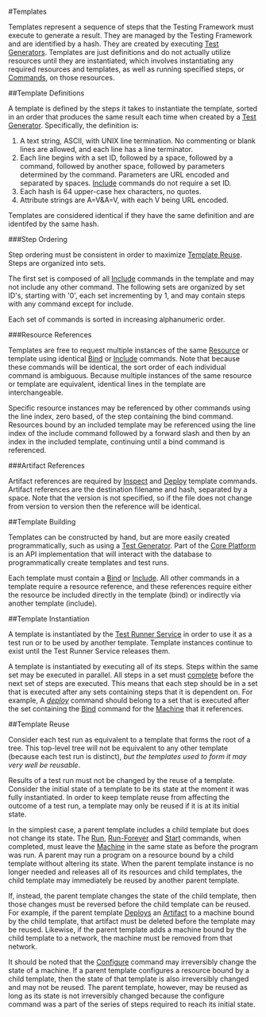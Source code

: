 #Templates

Templates represent a sequence of steps that the Testing Framework must execute to generate a result. They are managed by the Testing 
Framework and are identified by a hash. They are created by executing [Test Generators](test_generators.md). Templates are just definitions and 
do not actually utilize resources until they are instantiated, which involves instantiating any required resources and templates, as well as 
running specified steps, or [Commands](template_commands.md), on those resources.

##Template Definitions

A template is defined by the steps it takes to instantiate the template, sorted in an order that produces 
the same result each time when created by a [Test Generator](test_generators.md). Specifically, the definition is:

1.	A text string, ASCII, with UNIX line termination. No commenting or blank lines are allowed, and each line has a line terminator.
2.	Each line begins with a set ID, followed by a space, followed by a command, followed by another space, followed by parameters 
determined by the command. Parameters are URL encoded and separated by spaces. [Include](template_commands.md#include) commands 
do not require a set ID.
3.	Each hash is 64 upper-case hex characters, no quotes.
4.	Attribute strings are A=V&A=V, with each V being URL encoded.

Templates are considered identical if they have the same definition and are identifed by the same hash.

###Step Ordering

Step ordering must be consistent in order to maximize [Template Reuse](templates.md#template-reuse). Steps are organized into
sets. 

The first set is composed of all [Include](template_commands.md#include) commands in the template and may not include any other
command. The following sets are organized by set ID's, starting with '0', each set incrementing by 1, and may contain steps with 
any command except for include.

Each set of commands is sorted in increasing alphanumeric order.

###Resource References

Templates are free to request multiple instances of the same [Resource](resources.md) or template using identical [Bind](template_commands.md#bind)
or [Include](template_commands.md#include) commands. Note that because these commands will be identical, the sort order of each individual 
command is ambiguous. Because multiple instances of the same resource or template are equivalent, identical lines in the template are 
interchangeable.

Specific resource instances may be referenced by other commands using the line index, zero based, of the step containing the 
bind command. Resources bound by an included template may be referenced using the line index of the 
include command followed by a forward slash and then by an index in the included template, 
continuing until a bind command is referenced.

###Artifact References

Artifact references are required by [Inspect](template_commands.md#inspect) and [Deploy](template_commands.md#deploy) template commands. Artifact 
references are the destination filename and hash, separated by a space. Note that the version is not specified, 
so if the file does not change from version to version then the reference will be identical.

##Template Building

Templates can be constructed by hand, but are more easily created programmatically, such as using a 
[Test Generator](test_generators.md). Part of the [Core Platform](core_platform.md) is an API implementation that will interact 
with the database to programmatically create templates and test runs.

Each template must contain a [Bind](template_commands.md#bind) or [Include](template_commands.md#include). All other commands in a 
template require a resource reference, and these references require either the resource be 
included directly in the template (bind) or indirectly via another template 
(include).

##Template Instantiation

A template is instantiated by the [Test Runner Service](test_runner_service.md) in order to use it as a test run or to be used by 
another template. Template instances continue to exist until the Test Runner Service releases them. 

A template is instantiated by executing all of its steps. Steps within the same set may be executed in parallel. All steps
in a set must [complete](template_commands.md) before the next set of steps are executed. This means that each step should be in a 
set that is executed after any sets containing steps that it is dependent on. For example, A [*deploy*](template_commands.md#deploy) 
command should belong to a set that is executed after the set containing the [Bind](template_commands.md#bind) command for the 
[Machine](resources.md) that it references.

##Template Reuse

Consider each test run as equivalent to a template that forms the root of a tree. This top-level tree will not be equivalent to any 
other template (because each test run is distinct), *but the templates used to form it may very well be reusable*.

Results of a test run must not be changed by the reuse of a template. Consider the initial state of a template to be its state at 
the moment it was fully instantiated. In order to keep template reuse from affecting the outcome of a test run, a template may only
be reused if it is at its initial state.

In the simplest case, a parent template includes a child template but does not change its state. The [Run](template_commands.md#run), 
[Run-Forever](template_commands.md#run-forever) and [Start](template_commands.md#start) commands, when completed, must leave the 
[Machine](resources.md) in the same state as before the program was run. A parent may run a program on a resource bound by a child template 
without altering its state. When the parent template instance is no longer needed and releases all of its resources and child templates, the 
child template may immediately be reused by another parent template.

If, instead, the parent template changes the state of the child template, then those changes must be reversed before the child
template can be reused. For example, if the parent template [Deploys](template_commands.md#deploy) an [Artifact](artifacts.md)
to a machine bound by the child template, that artifact must be deleted before the template may be reused. Likewise, if the
parent template adds a machine bound by the child template to a network, the machine must be removed from that network.

It should be noted that the [Configure](template_commands.md#configure) command may irreversibly change the state of a
machine. If a parent template configures a resource bound by a child template, then the state of that template is also
irreversibly changed and may not be reused. The parent template, however, may be reused as long as its state is not irreversibly
changed because the configure command was a part of the series of steps required to reach its initial state.